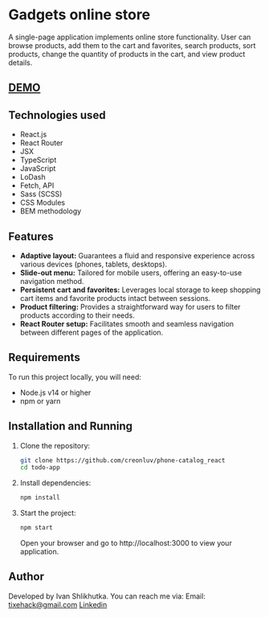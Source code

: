 # Gadgets online store

A single-page application implements online store functionality. User can browse products, add them to the cart and favorites, search products, sort products, change the quantity of products in the cart, and view product details.

## [DEMO](https://creonluv.github.io/phone-catalog_react/)

## Technologies used

- React.js
- React Router
- JSX
- TypeScript
- JavaScript
- LoDash
- Fetch, API
- Sass (SCSS)
- CSS Modules
- BEM methodology

## Features

- **Adaptive layout:** Guarantees a fluid and responsive experience across various devices (phones, tablets, desktops).
- **Slide-out menu:** Tailored for mobile users, offering an easy-to-use navigation method.
- **Persistent cart and favorites:** Leverages local storage to keep shopping cart items and favorite products intact between sessions.
- **Product filtering:** Provides a straightforward way for users to filter products according to their needs.
- **React Router setup:** Facilitates smooth and seamless navigation between different pages of the application.

## Requirements

To run this project locally, you will need:

- Node.js v14 or higher
- npm or yarn

## Installation and Running

1. Clone the repository:
   ```bash
   git clone https://github.com/creonluv/phone-catalog_react
   cd todo-app
   ```
2. Install dependencies:
   ```bash
   npm install
   ```
3. Start the project:
   ```bash
   npm start
   ```
   Open your browser and go to http://localhost:3000 to view your application.

## Author

Developed by Ivan Shlikhutka. You can reach me via:
Email: tixehack@gmail.com
[Linkedin](https://www.linkedin.com/in/ivanshlikhutka/)
